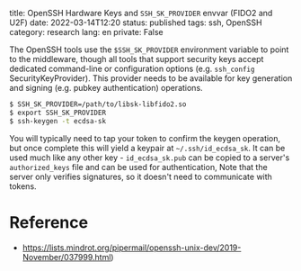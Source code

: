 title: OpenSSH Hardware Keys and `SSH_SK_PROVIDER` envvar (FIDO2 and U2F)
date: 2022-03-14T12:20
status: published
tags: ssh, OpenSSH
category: research
lang: en
private: False


The OpenSSH tools use the `$SSH_SK_PROVIDER` environment variable to
point to the middleware, though all tools that support security keys
accept dedicated command-line or configuration options (e.g. `ssh_config`
SecurityKeyProvider). This provider needs to be available for key
generation and signing (e.g. pubkey authentication) operations.

```bash
$ SSH_SK_PROVIDER=/path/to/libsk-libfido2.so
$ export SSH_SK_PROVIDER
$ ssh-keygen -t ecdsa-sk
```

You will typically need to tap your token to confirm the keygen
operation, but once complete this will yield a keypair at
`~/.ssh/id_ecdsa_sk`. It can be used much like any other key -
`id_ecdsa_sk.pub` can be copied to a server's `authorized_keys` file and
can be used for authentication, Note that the server only verifies
signatures, so it doesn't need to communicate with tokens.

Reference
====
* https://lists.mindrot.org/pipermail/openssh-unix-dev/2019-November/037999.html)
